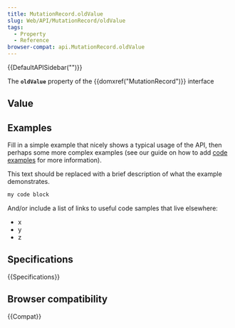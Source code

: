 ```yaml
---
title: MutationRecord.oldValue
slug: Web/API/MutationRecord/oldValue
tags:
  - Property
  - Reference
browser-compat: api.MutationRecord.oldValue
---
```

{{DefaultAPISidebar("")}}

The **`oldValue`** property of the {{domxref("MutationRecord")}} interface 

## Value



## Examples

Fill in a simple example that nicely shows a typical usage of the API, then perhaps some more complex examples (see our guide on how to add [code examples](/en-US/docs/MDN/Contribute/Structures/Code_examples) for more information).

This text should be replaced with a brief description of what the example demonstrates.

```js
my code block
```

And/or include a list of links to useful code samples that live elsewhere:

*   x
*   y
*   z

## Specifications

{{Specifications}}

## Browser compatibility

{{Compat}}


